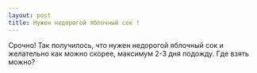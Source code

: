 ```yaml
---
layout: post 
title: Нужен недорогой яблочный сок ! 
--- 
```

Срочно! Так получилось, что нужен недорогой яблочный сок и желательно как можно скорее, максимум 2-3 дня подожду. Где взять можно?